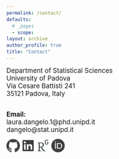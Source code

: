 ```yaml
---
permalink: /contact/
defaults:
  # _pages
  - scope:
layout: archive
author_profile: true
title: "Contact"
---
```



<font style="font-size:17px">
Department of Statistical Sciences <br>
University of Padova<br>
Via Cesare Battisti 241 <br>
35121 Padova, Italy<br>

<br>

<b>Email:</b> <br>
laura.dangelo.1@phd.unipd.it <br>
dangelo@stat.unipd.it
</font>
<br>


<a href="https://github.com/laura-dangelo"> 
<img src="../images/github_gray.png" alt="clickableimage" style="width:35px; border=0;">
</a> 

<a href="https://www.linkedin.com/in/laura-dangelo/"> 
<img src="../images/linkedin_gray.png" alt="clickableimage" style="width:35px; border=0;">
</a> 

<a href="https://www.researchgate.net/profile/Laura_Dangelo"> 
<img src="../images/rg_gray.png" alt="clickableimage" style="width:35px; border=0;">
</a> 

<a href="https://orcid.org/0000-0001-5034-7414"> 
<img src="../images/orcid_gray.png" alt="clickableimage" style="width:35px; border=0;">
</a> 

<style> a { text-decoration: none; } </style>
